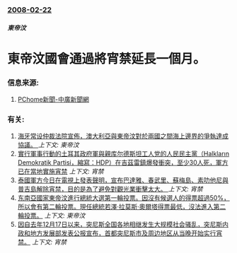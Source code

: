 ### [2008-02-22](/news/2008/02/22/index.md)

##### 東帝汶
# 東帝汶國會通過將宵禁延長一個月。




### 信息来源:

1. [PChome新聞-中廣新聞網](http://news.pchome.com.tw/internation/bcc/20080222/index-20080222190612210177.html)

### 有关:

1. [海牙常设仲裁法院宣佈，澳大利亞與東帝汶對於兩國之間海上邊界的爭執達成協議。 ](/news/2017/09/2/海牙常设仲裁法院宣佈-澳大利亞與東帝汶對於兩國之間海上邊界的爭執達成協議.md) _上下文: 東帝汶_
2. [實行軍事行動的土耳其政府軍與親库尔德斯坦工人党的人民民主黨（Halkların Demokratik Partisi，縮寫：HDP）在吉茲雷鎮爆發衝突，至少30人死，軍方已在當地實施宵禁](/news/2015/09/8/實行軍事行動的土耳其政府軍與親库尔德斯坦工人党的人民民主黨-Halkların-Demokratik-Partisi-縮.md) _上下文: 宵禁_
3. [ 泰國軍方今日在電視上發表聲明，宣布巴達雅、春武里、蘇梅島、素叻他尼與普吉島解除宵禁，目的是為了避免對觀光業衝擊太大。 ](/news/2014/06/1/泰國軍方今日在電視上發表聲明-宣布巴達雅-春武里-蘇梅島-素叻他尼與普吉島解除宵禁-目的是為了避免對觀光業衝擊太大.md) _上下文: 宵禁_
4. [东南亞國家東帝汶進行總統大選第一輪投票。因沒有候選人的得票超過50%，所以會有第二輪投票。現任總統若澤·拉莫斯·奧爾塔得票最低，沒法進入第二輪投票。](/news/2012/03/19/东南亞國家東帝汶進行總統大選第一輪投票-因沒有候選人的得票超過50-所以會有第二輪投票-現任總統若澤-拉莫斯-奧爾塔得.md) _上下文: 東帝汶_
5. [因自去年12月17日以来，突尼斯全国各地相继发生大规模社会骚乱，突尼斯内政和地方发展部发表公报宣布，首都突尼斯市及周边地区从当晚开始实行宵禁。](/news/2011/01/12/因自去年12月17日以来-突尼斯全国各地相继发生大规模社会骚乱-突尼斯内政和地方发展部发表公报宣布-首都突尼斯市及周边地.md) _上下文: 宵禁_
